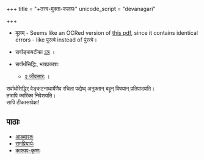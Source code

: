 +++
title = "+तत्त्व-मुक्ता-कलापः"
unicode_script = "devanagari"

+++

- मूलम् - Seems like an OCRed version of [this pdf](https://archive.org/details/tattvamuktakalapa_201701), since it contains identical errors - like पुस्त्वे instead of पुंस्त्वे।


- सर्वाङ्कषटीका [ऽत्र](https://archive.org/details/tattvamuktaakalaapa-sarvankasha-sri-ksv/page/3/mode/2up?view=theater) । 
- सर्वार्थसिद्धिः, भावप्रकाशः 
  - [२ जीवसारः](https://archive.org/details/in.ernet.dli.2015.349569/page/253/mode/2up) । 


सर्वार्थसिद्धिर् वेङ्कटनाथार्येणैव रचिता पद्येष्व् अनुक्तान् बहून् विषयान् प्रतिपादयति।  
तत्रापि कारिका निवेशयति।  
सापि टीकासापेक्षा!

## पाठाः
- [आळ्वारतः](https://www.youtube.com/playlist?list=PLog-e7pBcwck24qngVTVJmEHVPcCg9w5R)
- [रामप्रियार्यः]()
- [काश्यप-कृष्णः](https://www.youtube.com/watch?v=dYyrRzJW0pc&list=PLog-e7pBcwckK9xeLxVivG3Wyd7Yk2NqF&index=1)